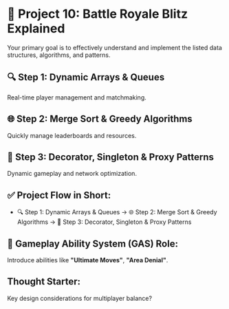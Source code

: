 
# 🏹 Project 10: Battle Royale Blitz Explained

Your primary goal is to effectively understand and implement the listed data structures, algorithms, and patterns.

## 🔍 Step 1: Dynamic Arrays & Queues
Real-time player management and matchmaking.

## 🌐 Step 2: Merge Sort & Greedy Algorithms
Quickly manage leaderboards and resources.

## 🚦 Step 3: Decorator, Singleton & Proxy Patterns
Dynamic gameplay and network optimization.


## ✅ Project Flow in Short:
- 🔍 Step 1: Dynamic Arrays & Queues → 🌐 Step 2: Merge Sort & Greedy Algorithms → 🚦 Step 3: Decorator, Singleton & Proxy Patterns

## 🎲 Gameplay Ability System (GAS) Role:
Introduce abilities like **"Ultimate Moves"**, **"Area Denial"**.

## Thought Starter:
Key design considerations for multiplayer balance?
